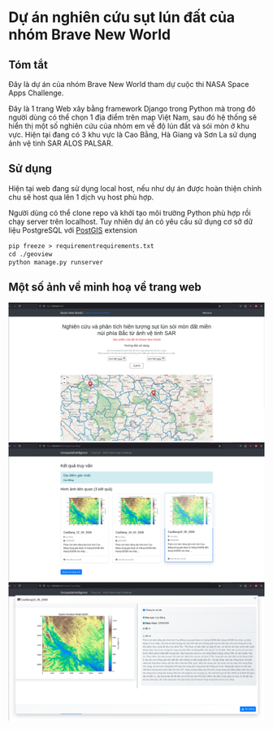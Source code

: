 # Dự án nghiên cứu sụt lún đất của nhóm Brave New World

## Tóm tắt 
Đây là dự án của nhóm Brave New World tham dự cuộc thi NASA Space Apps Challenge. 

Đây là 1 trang Web xây bằng framework Django trong Python mà trong đó người dùng có thể  chọn 1 địa 
điểm trên map Việt Nam, sau đó hệ thống sẽ hiển thị một số nghiên cứu của nhóm em về độ lún đất và
sói mòn ở khu vực. Hiện tại đang có 3 khu vực là Cao Bằng, Hà Giang và Sơn La sử dụng ảnh vệ tinh SAR
ALOS PALSAR.

## Sử dụng
Hiện tại web đang sử dụng local host, nếu như dự án được hoàn thiện chỉnh chu sẽ host qua lên 1 
dịch vụ host phù hợp.

Người dùng có thể clone repo và khởi tạo môi trường Python phù hợp rồi chạy server trên localhost.
Tuy nhiên dự án có yêu cầu sử dụng cơ sở dữ liệu PostgreSQL với [PostGIS](https://postgis.net/) extension

```
pip freeze > requirementrequirements.txt
cd ./geoview
python manage.py runserver
```

## Một số ảnh về minh hoạ về trang web

![Giao diện chọn map](./gallery/UI1.png)
![Kết quả tìm kiếm](./gallery/UI2.png)
![Tra cứu và download chi tiết dữ liệu](./gallery/UI3.png)
